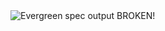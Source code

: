 <div class="center"> 
<img alt="Evergreen spec output BROKEN!" href="images/evergreen_broken_spec.jpg" />
</div>
